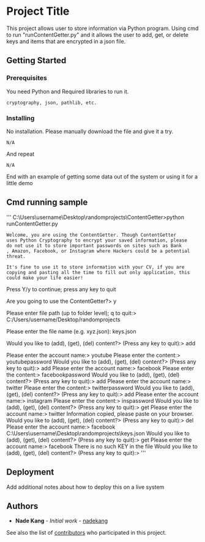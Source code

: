 # Project Title

This project allows user to store information via Python program. Using cmd to run "runContentGetter.py" and it allows the user to add,
get, or delete keys and items that are encrypted in a json file.

## Getting Started



### Prerequisites

You need Python and Required libraries to run it.

```
cryptography, json, pathlib, etc.
```

### Installing

No installation. Please manually download the file and give it a try.

```
N/A
```

And repeat

```
N/A
```

End with an example of getting some data out of the system or using it for a little demo

## Cmd running sample

'''
C:\Users\username\Desktop\randomprojects\ContentGetter>python runContentGetter.py

    Welcome, you are using the ContentGetter. Though ContentGetter
    uses Python Cryptography to encrypt your saved information, please
    do not use it to store important passwords on sites such as Bank
    , Amazon, Facebook, or Instagram where Hackers could be a potential
    threat.

    It's fine to use it to store information with your CV, if you are
    copying and pasting all the time to fill out only application, this
    could make your life easier!

Press Y/y to continue; press any key to quit

Are you going to use the ContentGetter?> y

Please enter file path (up to folder level); q to quit:> C:/Users/username/Desktop/randomprojects

Please enter the file name (e.g. xyz.json): keys.json

Would you like to (add), (get), (del) content?> (Press any key to quit):> add

Please enter the account name:> youtube
Please enter the content:> youtubepassword
Would you like to (add), (get), (del) content?> (Press any key to quit):> add
Please enter the account name:> facebook
Please enter the content:> facebookpassword
Would you like to (add), (get), (del) content?> (Press any key to quit):> add
Please enter the account name:> twitter
Please enter the content:> twitterpassword
Would you like to (add), (get), (del) content?> (Press any key to quit):> add
Please enter the account name:> instagram
Please enter the content:> inspassword
Would you like to (add), (get), (del) content?> (Press any key to quit):> get
Please enter the account name:> twitter
Information copied, please paste on your browser.
Would you like to (add), (get), (del) content?> (Press any key to quit):> del
Please enter the account name:> facebook
C:\Users\username\Desktop\randomprojects\keys.json
Would you like to (add), (get), (del) content?> (Press any key to quit):> get
Please enter the account name:> facebook
There is no such KEY in the file
Would you like to (add), (get), (del) content?> (Press any key to quit):>
'''

## Deployment

Add additional notes about how to deploy this on a live system


## Authors

* **Nade Kang** - *Initial work* - [nadekang](https://github.com/kangnade)

See also the list of [contributors](https://github.com/kangnade/python_makes_life_easier/graphs/contributors) who participated in this project.
